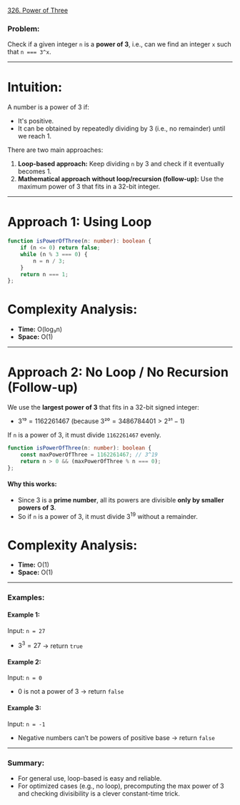 [326. Power of Three](https://leetcode.com/problems/power-of-three/)

### Problem:

Check if a given integer `n` is a **power of 3**, i.e., can we find an integer `x` such that `n === 3^x`.

---

# Intuition:

A number is a power of 3 if:
* It's positive.
* It can be obtained by repeatedly dividing by 3 (i.e., no remainder) until we reach 1.

There are two main approaches:
1. **Loop-based approach:** Keep dividing `n` by 3 and check if it eventually becomes 1.
2. **Mathematical approach without loop/recursion (follow-up):** Use the maximum power of 3 that fits in a 32-bit integer.

---

# Approach 1: Using Loop

```ts
function isPowerOfThree(n: number): boolean {
    if (n <= 0) return false;
    while (n % 3 === 0) {
        n = n / 3;
    }
    return n === 1;
};

```

# Complexity Analysis:

* **Time:** O(log₃n)
* **Space:** O(1)

---

# Approach 2: No Loop / No Recursion (Follow-up)

We use the **largest power of 3** that fits in a 32-bit signed integer:

* $3¹⁹ = 1162261467$ (because $3²⁰ = 3486784401 > 2³¹ - 1$)

If `n` is a power of 3, it must divide `1162261467` evenly.

```ts
function isPowerOfThree(n: number): boolean {
    const maxPowerOfThree = 1162261467; // 3^19
    return n > 0 && (maxPowerOfThree % n === 0);
};

```

#### Why this works:

* Since 3 is a **prime number**, all its powers are divisible **only by smaller powers of 3**.
* So if `n` is a power of 3, it must divide $3^19$ without a remainder.

# Complexity Analysis:

* **Time:** O(1)
* **Space:** O(1)

---

### **Examples:**

#### Example 1:

Input: `n = 27`
* $3^3 = 27$ → return `true`

#### Example 2:

Input: `n = 0`
* 0 is not a power of 3 → return `false`

#### Example 3:

Input: `n = -1`
* Negative numbers can’t be powers of positive base → return `false`

---

### **Summary:**

* For general use, loop-based is easy and reliable.
* For optimized cases (e.g., no loop), precomputing the max power of 3 and checking divisibility is a clever constant-time trick.
